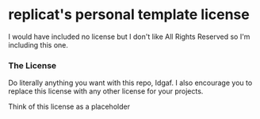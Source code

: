 # replicat's personal template license

I would have included no license but I don't like All Rights Reserved so I'm including this one.

### The License
Do literally anything you want with this repo, Idgaf. I also encourage you to replace this license with any other license for your projects.

Think of this license as a placeholder
